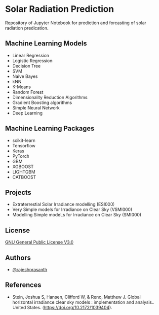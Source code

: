 
# Solar Radiation Prediction

Repository of Jupyter Notebook for prediction and forcasting of solar radiation predication.


## Machine Learning Models
 - Linear Regression
 - Logistic Regression
 - Decision Tree
 - SVM
 - Naive Bayes
 - kNN
 - K-Means
 - Random Forest
 - Dimensionality Reduction Algorithms
 - Gradient Boosting algorithms
 - Simple Neural Network
 - Deep Learning

## Machine Learning Packages
 - scikit-learn
 - Tensorflow
 - Keras
 - PyTorch
 - GBM
 - XGBOOST
 - LIGHTGBM
 - CATBOOST

## Projects
 - Extraterrestial Solar Irradiance modelling (ESI000)
 - Very Simple models for Irradiance on Clear Sky (VSMI000)
 - Modelling Simple modeLs for Irradiance on Clear Sky (SMI000)
## License

[GNU General Public License V3.0](https://www.gnu.org/licenses/gpl-3.0.en.html)


## Authors

- [@rajeshprasanth](https://www.github.com/rajeshprasanth)


## References

- Stein, Joshua S, Hansen, Clifford W, & Reno, Matthew J. Global horizontal irradiance clear sky models : implementation and analysis.. United States. (https://doi.org/10.2172/1039404). 

